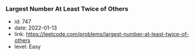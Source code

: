 ### Largest Number At Least Twice of Others

* id: 747
* date: 2022-01-13
* link: https://leetcode.com/problems/largest-number-at-least-twice-of-others
* level: Easy
